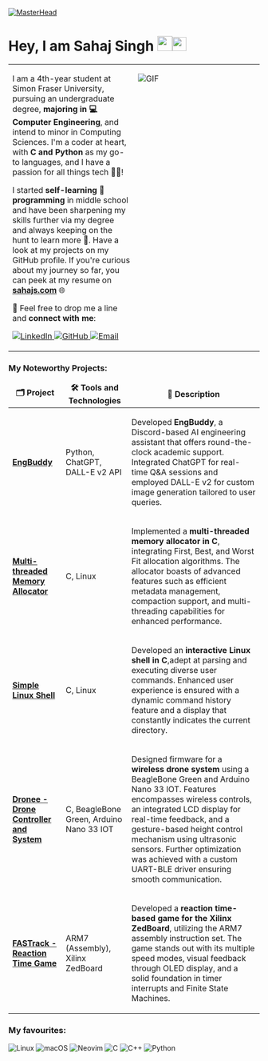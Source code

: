 [![MasterHead](https://github.com/user-attachments/assets/6912cb8a-969d-49de-b931-7545ddb73c7e)](http://www.sahajs.com)

<h1 align="left">Hey, I am Sahaj Singh <img src="https://emojis.slackmojis.com/emojis/images/1643514612/6181/waving_hand_animated.gif?1643514612" width="30"/><img src="https://emojis.slackmojis.com/emojis/images/1531849430/4246/blob-sunglasses.gif?1531849430" width="28"/></h3>
 </h1>
<table border="0">
<tr>
<td valign="top" width="50%">
  
I am a 4th-year student at Simon Fraser University, pursuing an undergraduate degree, <b>majoring in 💻 Computer Engineering</b>, and intend to minor in Computing Sciences. I'm a coder at heart, with <b>C and Python</b> as my go-to languages, and I have a passion for all things tech 👨‍💻!

I started <b>self-learning 🌱 programming</b> in middle school and have been sharpening my skills further via my degree and always keeping on the hunt to learn more 🔭. Have a look at my projects on my GitHub profile. If you're curious about my journey so far, you can peek at my resume on **[sahajs.com](http://www.sahajs.com)** 🌐

💬 Feel free to drop me a line and <b>connect with me</b>:
<p align="left">  
  <a href="https://www.linkedin.com/in/sahaj--singh/">
    <img alt="LinkedIn" src="https://img.shields.io/badge/LinkedIn-0077B5?style=for-the-badge&logo=linkedin&logoColor=white" />
  </a>
  <a href="https://github.com/SatireSage">
    <img alt="GitHub" src="https://img.shields.io/badge/GitHub-181717?style=for-the-badge&logo=github&logoColor=white" />
  </a>
  <a href="mailto:sahaj_singh@sfu.ca">
  <img alt="Email" src="https://img.shields.io/badge/Email-43853d?style=for-the-badge&logo=minutemailer&logoColor=white" />
</a>
</p>
</td>
<td valign="top" width="50%">

![GIF](https://github.com/SatireSage/SatireSage/assets/49692422/05c18881-e493-4b71-a64f-b0ee428115e1)

</td>
</tr>
</table>

<h3 align="left"> My Noteworthy Projects:</h3>
<table>
  <thead align="center">
    <tr border: none;>
      <td><b>🗂️ Project</b></td>
      <td><b>🛠️ Tools and Technologies</b></td>
      <td><b>📝 Description</b></td>
    </tr>
  </thead>
  <tbody>
    <tr align="left">
      <td><a href="https://github.com/SatireSage/EngBuddy"><b>EngBuddy</b></a></td>
      <td><p>Python, ChatGPT, DALL-E v2 API</p></td>
      <td><p>Developed <b>EngBuddy</b>, a Discord-based AI engineering assistant that offers round-the-clock academic support. Integrated ChatGPT for real-time Q&A sessions and employed DALL-E v2 for custom image generation tailored to user queries.</p></td>
    </tr>
    <tr align="left">
      <td><a href="https://github.com/SatireSage/Multi-threaded-Memory-Allocator"><b>Multi-threaded Memory Allocator</b></a></td>
      <td><p>C, Linux</p></td>
      <td><p>Implemented a <b>multi-threaded memory allocator in C</b>, integrating First, Best, and Worst Fit allocation algorithms. The allocator boasts of advanced features such as efficient metadata management, compaction support, and multi-threading capabilities for enhanced performance.</p></td>
    </tr>
    <tr align="left">
      <td><a href="https://github.com/SatireSage/Simple-Linux-Shell"><b>Simple Linux Shell</b></a></td>
      <td><p>C, Linux</p></td>
      <td><p>Developed an <b>interactive Linux shell in C</b>,adept at parsing and executing diverse user commands. Enhanced user experience is ensured with a dynamic command history feature and a display that constantly indicates the current directory.</p></td>
    </tr>
    <tr align="left">
      <td><a href="https://github.com/SatireSage/Dronee"><b>Dronee - Drone Controller and System</b></a></td>
      <td><p>C, BeagleBone Green, Arduino Nano 33 IOT</p></td>
      <td><p>Designed firmware for a <b>wireless drone system</b> using a BeagleBone Green and Arduino Nano 33 IOT. Features encompasses wireless controls, an integrated LCD display for real-time feedback, and a gesture-based height control mechanism using ultrasonic sensors. Further optimization was achieved with a custom UART-BLE driver ensuring smooth communication.</p></td>
    </tr>
    <tr align="left">
      <td><a href="https://github.com/SatireSage/FASTrack"><b>FASTrack - Reaction Time Game</b></a></td>
      <td><p>ARM7 (Assembly), Xilinx ZedBoard</p></td>
      <td><p>Developed a <b>reaction time-based game for the Xilinx ZedBoard</b>, utilizing the ARM7 assembly instruction set. The game stands out with its multiple speed modes, visual feedback through OLED display, and a solid foundation in timer interrupts and Finite State Machines.</p></td>
    </tr>
  </tbody>
</table>

<h3 align="left">My favourites:</h3>

![Linux](https://img.shields.io/badge/Linux-FCC624?style=for-the-badge&logo=linux&logoColor=black)
![macOS](https://img.shields.io/badge/mac%20os-000000?style=for-the-badge&logo=macos&logoColor=F0F0F0)
![Neovim](https://img.shields.io/badge/Neovim-57A143?logo=neovim&logoColor=white&style=for-the-badge)
![C](https://img.shields.io/badge/c-%2300599C.svg?style=for-the-badge&logo=c&logoColor=white) ![C++](https://img.shields.io/badge/c++-%2300599C.svg?style=for-the-badge&logo=c%2B%2B&logoColor=white) ![Python](https://img.shields.io/badge/python-3670A0?style=for-the-badge&logo=python&logoColor=ffdd54)

<!---
<img src="https://raw.githubusercontent.com/bornmay/bornmay/Update/svg/Bottom.svg"/>
![wakatimeStats](https://wakatime.com/share/@SatireSage/83aa9ff7-0b74-49a8-877f-e10f456e5e33.svg)
![GitHub Streak](https://github-readme-streak-stats.herokuapp.com?user=SatireSage&theme=sunset-gradient&hide_border=true&background=0C1117)
![profileCard_1](https://github-readme-stats.vercel.app/api?username=satiresage&include_all_commits=true&count_private=true&show_icons=true&theme=great-gatsby&locale=en)
![profileCard_2](https://github-readme-stats.vercel.app/api/top-langs?username=satiresage&show_icons=true&locale=en&layout=compact&hide_progress=false&theme=great-gatsby)
![wakatimeStats](https://wakatime.com/share/@SatireSage/83aa9ff7-0b74-49a8-877f-e10f456e5e33.svg)
<img width="1031" alt="Screenshot 2024-02-05 at 2 57 28 AM" src="https://github.com/SatireSage/SatireSage/assets/49692422/865aac60-f4e8-4416-8c1e-4cdfa4b18b71"> 
![profileViews](https://komarev.com/ghpvc/?username=satiresage&label=Profile%20views&color=0e75b6&style=flat)
![wakatime](https://wakatime.com/badge/user/dc74a915-559e-4e2c-bc21-8f56febb5c74.svg)
---!>
